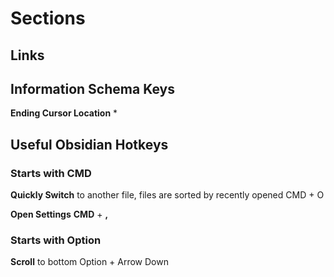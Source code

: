 
# Sections

## Links

## Information Schema Keys 

**Ending Cursor Location**
	*

## Useful Obsidian Hotkeys

### Starts with CMD 

**Quickly Switch** to another file, files are sorted by recently opened 
	CMD + O

**Open Settings**
	**CMD** + **,** 


### Starts with Option

**Scroll** to bottom
	Option + Arrow Down
   